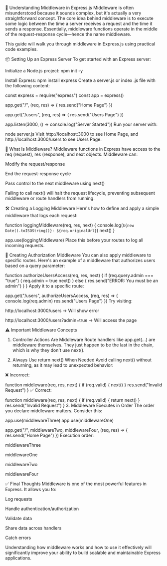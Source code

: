 
📘 Understanding Middleware in Express.js
Middleware is often misunderstood because it sounds complex, but it's actually a very straightforward concept. The core idea behind middleware is to execute some logic between the time a server receives a request and the time it sends a response. Essentially, middleware functions operate in the middle of the request-response cycle—hence the name middleware.

This guide will walk you through middleware in Express.js using practical code examples.

📦 Setting Up an Express Server
To get started with an Express server:

Initialize a Node.js project:
npm init -y

Install Express:
npm install express
Create a server.js or index .js file with the following content:

const express = require("express")
const app = express()

app.get("/", (req, res) => {
  res.send("Home Page")
})

app.get("/users", (req, res) => {
  res.send("Users Page")
})

app.listen(3000, () => console.log("Server Started"))
Run your server with:


node server.js
Visit http://localhost:3000 to see Home Page, and http://localhost:3000/users to see Users Page.

🧠 What Is Middleware?
Middleware functions in Express have access to the req (request), res (response), and next objects. Middleware can:

Modify the request/response

End the request-response cycle

Pass control to the next middleware using next()

Failing to call next() will halt the request lifecycle, preventing subsequent middleware or route handlers from running.

🛠 Creating a Logging Middleware
Here's how to define and apply a simple middleware that logs each request:


function loggingMiddleware(req, res, next) {
  console.log(`${new Date().toISOString()}: ${req.originalUrl}`)
  next()
}

app.use(loggingMiddleware)
Place this before your routes to log all incoming requests.

🔐 Creating Authorization Middleware
You can also apply middleware to specific routes. Here's an example of a middleware that authorizes users based on a query parameter:


function authorizeUsersAccess(req, res, next) {
  if (req.query.admin === "true") {
    req.admin = true
    next()
  } else {
    res.send("ERROR: You must be an admin")
  }
}
Apply it to a specific route:


app.get("/users", authorizeUsersAccess, (req, res) => {
  console.log(req.admin)
  res.send("Users Page")
})
Try visiting:

http://localhost:3000/users → Will show error

http://localhost:3000/users?admin=true → Will access the page

⚠ Important Middleware Concepts
1. Controller Actions Are Middleware
Route handlers like app.get(...) are middleware themselves. They just happen to be the last in the chain, which is why they don't use next().

2. Always Use return next() When Needed
Avoid calling next() without returning, as it may lead to unexpected behavior:

❌ Incorrect:


function middleware(req, res, next) {
  if (req.valid) {
    next()
  }
  res.send("Invalid Request")
}
✅ Correct:

function middleware(req, res, next) {
  if (req.valid) {
    return next()
  }
  res.send("Invalid Request")
}
3. Middleware Executes in Order
The order you declare middleware matters. Consider this:


app.use(middlewareThree)
app.use(middlewareOne)

app.get("/", middlewareTwo, middlewareFour, (req, res) => {
  res.send("Home Page")
})
Execution order:

middlewareThree

middlewareOne

middlewareTwo

middlewareFour

✅ Final Thoughts
Middleware is one of the most powerful features in Express. It allows you to:

Log requests

Handle authentication/authorization

Validate data

Share data across handlers

Catch errors

Understanding how middleware works and how to use it effectively will significantly improve your ability to build scalable and maintainable Express applications.

